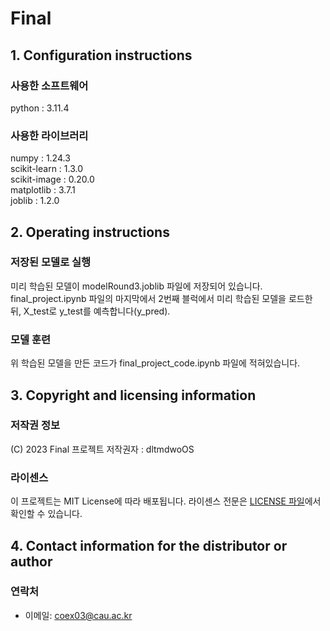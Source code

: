 # Final

## 1. Configuration instructions
### 사용한 소프트웨어
python : 3.11.4

### 사용한 라이브러리
numpy : 1.24.3  
scikit-learn : 1.3.0  
scikit-image : 0.20.0  
matplotlib : 3.7.1  
joblib : 1.2.0

## 2. Operating instructions
### 저장된 모델로 실행
미리 학습된 모델이 modelRound3.joblib 파일에 저장되어 있습니다. final_project.ipynb 파일의 마지막에서 2번째 블럭에서 미리 학습된 모델을 로드한 뒤, X_test로 y_test를 예측합니다(y_pred).

### 모델 훈련
위 학습된 모델을 만든 코드가 final_project_code.ipynb 파일에 적혀있습니다.

## 3. Copyright and licensing information
### 저작권 정보
(C) 2023 Final 프로젝트 저작권자 : dltmdwoOS

### 라이센스
이 프로젝트는 MIT License에 따라 배포됩니다. 라이센스 전문은 [LICENSE 파일](./LICENSE)에서 확인할 수 있습니다.

## 4. Contact information for the distributor or author
### 연락처
- 이메일: coex03@cau.ac.kr
